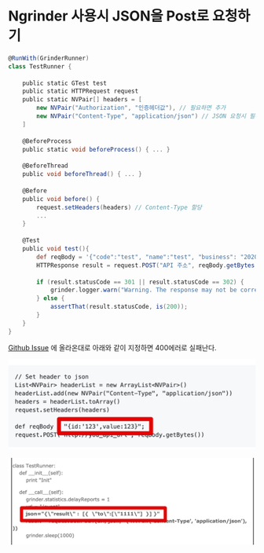 # Ngrinder 사용시 JSON을 Post로 요청하기

```groovy
@RunWith(GrinderRunner)
class TestRunner {

	public static GTest test
	public static HTTPRequest request
	public static NVPair[] headers = [
		new NVPair("Authorization", "인증헤더값"), // 필요하면 추가
		new NVPair("Content-Type", "application/json") // JSON 요청시 필수
	]

	@BeforeProcess
	public static void beforeProcess() { ... }

	@BeforeThread 
	public void beforeThread() { ... }
	
	@Before
	public void before() {
		request.setHeaders(headers) // Content-Type 할당
        ...
	}

	@Test
	public void test(){
		def reqBody = '{"code":"test", "name":"test", "business": "2020-09-28"}'; // json 객체 선언
		HTTPResponse result = request.POST("API 주소", reqBody.getBytes()) // getBytes()로 변경해서 할당

		if (result.statusCode == 301 || result.statusCode == 302) {
			grinder.logger.warn("Warning. The response may not be correct. The response code was {}.", result.statusCode); 
		} else {
			assertThat(result.statusCode, is(200));
		}
	}
}
```

[Github Issue](https://github.com/naver/ngrinder/issues/221) 에 올라온대로 아래와 같이 지정하면 400에러로 실패난다.


![issue](./images/issue.png)

![tistory](./images/tistory.png)
